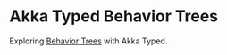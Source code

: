 # Akka Typed Behavior Trees

Exploring [Behavior Trees](https://arxiv.org/abs/1709.00084) with Akka Typed.